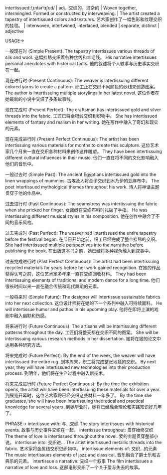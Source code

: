 intertissued:/ˌɪntərˈtɪʃud/ | adj. |交织的，混杂的 | Woven together, intermingled.  Formed or constructed by interweaving. |  The artist created a tapestry of intertissued colors and textures. 艺术家创作了一幅色彩和纹理交织的挂毯。 | interwoven, intertwined, interlaced, blended | separate, distinct | adjective

USAGE->

一般现在时 (Simple Present):
The tapestry intertissues various threads of silk and wool.  这幅挂毯交织着各种丝线和羊毛线。
His narrative intertissues personal anecdotes with historical facts. 他的叙述将个人轶事与历史事实交织在一起。


现在进行时 (Present Continuous):
The weaver is intertissuing different colored yarns to create a pattern.  织工正在交织不同颜色的纱线来创造图案。
The author is intertissuing multiple storylines in her latest novel.  这位作者在她最新的小说中交织了多条故事线。


现在完成时 (Present Perfect):
The craftsman has intertissued gold and silver threads into the fabric.  工匠已将金银线交织到织物中。
She has intertissued elements of fantasy and realism in her writing.  她在写作中融入了奇幻和现实的元素。


现在完成进行时 (Present Perfect Continuous):
The artist has been intertissuing various materials for months to create this sculpture.  这位艺术家几个月来一直在交织各种材料来创作这件雕塑。
They have been intertissuing different cultural influences in their music.  他们一直在将不同的文化影响融入他们的音乐中。


一般过去时 (Simple Past):
The ancient Egyptians intertissued gold into the linen wrappings of mummies. 古埃及人将金子交织到木乃伊的亚麻布中。
The poet intertissued mythological themes throughout his work. 诗人将神话主题贯穿于他的作品中。


过去进行时 (Past Continuous):
The seamstress was intertissuing the fabric when she pricked her finger.  女裁缝在交织布料时扎破了手指。
He was intertissuing different musical styles in his composition. 他在创作中融合了不同的音乐风格。


过去完成时 (Past Perfect):
The weaver had intertissued the entire tapestry before the festival began. 在节日开始之前，织工已经完成了整个挂毯的交织。
She had intertissued multiple perspectives into the narrative before publishing the book. 在出版这本书之前，她已经将多种视角融入到叙事中。


过去完成进行时 (Past Perfect Continuous):
The artist had been intertissuing recycled materials for years before her work gained recognition. 在她的作品获得认可之前，这位艺术家多年来一直在交织回收材料。
They had been intertissuing elements of traditional and modern dance for a long time.  他们很长时间以来一直在融合传统和现代舞蹈的元素。


一般将来时 (Simple Future):
The designer will intertissue sustainable fabrics into her next collection.  这位设计师将在她的下一个系列中融入可持续面料。
He will intertissue humor and pathos in his upcoming play. 他将在即将上演的戏剧中融入幽默和伤感。


将来进行时 (Future Continuous):
The artisans will be intertissuing different patterns throughout the day.  工匠们将整天都在交织不同的图案。
She will be intertissuing various research methods in her dissertation. 她将在她的论文中运用各种研究方法。


将来完成时 (Future Perfect):
By the end of the week, the weaver will have intertissued the entire rug.  到本周末，织工将完成整张地毯的交织。
By next year, they will have intertissued new technologies into their production process. 到明年，他们将在生产过程中融入新技术。


将来完成进行时 (Future Perfect Continuous):
By the time the exhibition opens, the artist will have been intertissuing these materials for over a year.  到展览开幕时，这位艺术家将已经交织这些材料一年多了。
By the time she graduates, she will have been intertissuing theoretical and practical knowledge for several years. 到她毕业时，她将已经融合理论和实践知识好几年了。


PHRASE->
intertissue with: 与...交织  The story intertissues with historical events.  故事与历史事件交织在一起。
intertissue throughout: 贯穿始终交织  The theme of love is intertissued throughout the novel. 爱的主题贯穿整部小说。
intertissue into: 交织进...  The artist intertissued metallic threads into the fabric. 艺术家将金属线交织进织物中。
intertissue elements of: 交织...的元素  The music intertissues elements of jazz and classical.  音乐融合了爵士乐和古典乐的元素。
intertissue a narrative: 交织一个叙事  The film intertissues a narrative of love and loss.  这部电影交织了一个关于爱与失去的故事。

